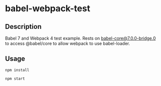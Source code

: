 # babel-webpack-test

## Description
Babel 7 and Webpack 4 test example. Rests on babel-core@7.0.0-bridge.0 to access @babel/core to allow webpack to use babel-loader.

## Usage
```npm install```

```npm start```
